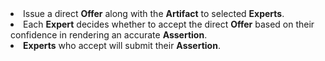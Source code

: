 <li><span>Issue a direct <strong>Offer</strong> along with the <strong>Artifact</strong> to selected <strong>Experts</strong>.</span></li>
<li><span>Each <strong>Expert</strong> decides whether to accept the direct <strong>Offer</strong> based on their confidence in rendering an accurate <strong>Assertion</strong>.</span></li>
<li><span><strong>Experts</strong> who accept will submit their <strong>Assertion</strong>.</span></li>
